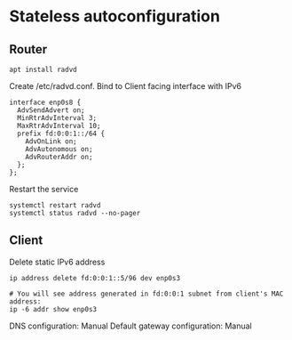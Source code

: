 # Stateless autoconfiguration

## Router

```
apt install radvd
```
Create /etc/radvd.conf. Bind to Client facing interface with IPv6
```
interface enp0s8 {
  AdvSendAdvert on;
  MinRtrAdvInterval 3; 
  MaxRtrAdvInterval 10;
  prefix fd:0:0:1::/64 {
    AdvOnLink on; 
    AdvAutonomous on; 
    AdvRouterAddr on; 
  };
};
```
Restart the service
```
systemctl restart radvd
systemctl status radvd --no-pager
```

## Client
Delete static IPv6 address
```
ip address delete fd:0:0:1::5/96 dev enp0s3

# You will see address generated in fd:0:0:1 subnet from client's MAC address:
ip -6 addr show enp0s3
```

DNS configuration: Manual
Default gateway configuration: Manual
